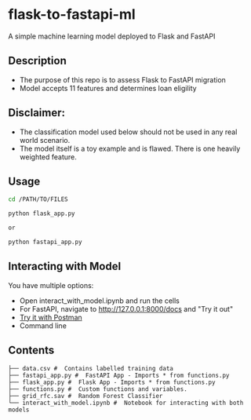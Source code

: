 # flask-to-fastapi-ml

A simple machine learning model deployed to Flask and FastAPI

## Description

 - The purpose of this repo is to assess Flask to FastAPI migration
 - Model accepts 11 features and determines loan eligility

## Disclaimer:

 - The classification model used below should not be used in any real world scenario.
 - The model itself is a toy example and is flawed. There is one heavily weighted feature.
 
## Usage
```bash
cd /PATH/TO/FILES

python flask_app.py

or 

python fastapi_app.py
```

## Interacting with Model

You have multiple options:

- Open interact_with_model.ipynb and run the cells
- For FastAPI, navigate to http://127.0.0.1:8000/docs and "Try it out"
- [Try it with Postman](https://www.postman.com/downloads/)
- Command line

 ## Contents
``` 
├── data.csv #  Contains labelled training data 
├── fastapi_app.py #  FastAPI App - Imports * from functions.py
├── flask_app.py #  Flask App - Imports * from functions.py
├── functions.py #  Custom functions and variables.
├── grid_rfc.sav #  Random Forest Classifier
└── interact_with_model.ipynb #  Notebook for interacting with both models
```
